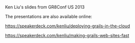 Ken Liu's slides from GR8Conf US 2013

The presentations are also available online:

https://speakerdeck.com/kenliu/deploying-grails-in-the-cloud

https://speakerdeck.com/kenliu/making-grails-web-sites-fast